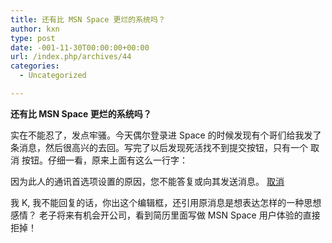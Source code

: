 ```yaml
---
title: 还有比 MSN Space 更烂的系统吗？
author: kxn
type: post
date: -001-11-30T00:00:00+00:00
url: /index.php/archives/44
categories:
  - Uncategorized

---
```

**还有比 MSN Space 更烂的系统吗？**

实在不能忍了，发点牢骚。今天偶尔登录进 Space 的时候发现有个哥们给我发了条消息，然后很高兴的去回。写完了以后发现死活找不到提交按钮，只有一个 取消 按钮。仔细一看，原来上面有这么一行字：

因为此人的通讯首选项设置的原因，您不能答复或向其发送消息。 [取消][1]

我 K, 我不能回复的话，你出这个编辑框，还引用原消息是想表达怎样的一种思想感情？ 老子将来有机会开公司，看到简历里面写做 MSN Space 用户体验的直接拒掉！

 [1]: http://kxn.home.services.spaces.live.com/?_c11_PrivateMessagesPart_pmmode=compose&_c11_PrivateMessagesPart_redirect=1&_c11_PrivateMessagesPart_returnUrl=http://kxn.home.services.spaces.live.com/messages/inbox/&_c=PrivateMessagesPart